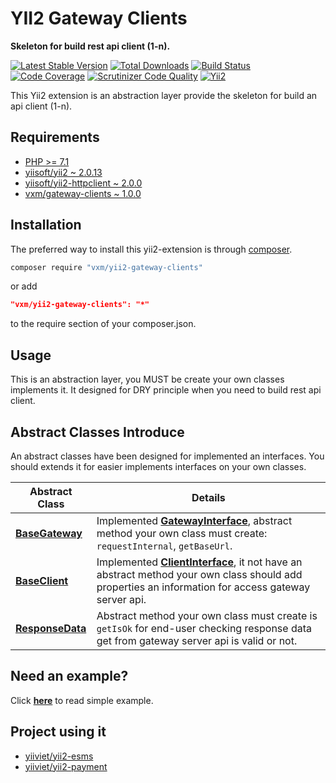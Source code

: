 # YII2 Gateway Clients
**Skeleton for build rest api client (1-n).**

[![Latest Stable Version](https://poser.pugx.org/vxm/yii2-gateway-clients/v/stable)](https://packagist.org/packages/vxm/yii2-gateway-clients)
[![Total Downloads](https://poser.pugx.org/vxm/yii2-gateway-clients/downloads)](https://packagist.org/packages/vxm/yii2-gateway-clients)
[![Build Status](https://travis-ci.org/vuongxuongminh/yii2-gateway-clients.svg?branch=1.0.0)](https://travis-ci.org/vuongxuongminh/yii2-gateway-clients)
[![Code Coverage](https://scrutinizer-ci.com/g/vuongxuongminh/yii2-gateway-clients/badges/coverage.png?b=master)](https://scrutinizer-ci.com/g/vuongxuongminh/yii2-gateway-clients/?branch=master)
[![Scrutinizer Code Quality](https://scrutinizer-ci.com/g/vuongxuongminh/yii2-gateway-clients/badges/quality-score.png?b=master)](https://scrutinizer-ci.com/g/vuongxuongminh/yii2-gateway-clients/?branch=master)
[![Yii2](https://img.shields.io/badge/Powered_by-Yii_Framework-green.svg?style=flat)](http://www.yiiframework.com/)

This Yii2 extension is an abstraction layer provide the skeleton for build  an api client (1-n).

## Requirements

* [PHP >= 7.1](http://php.net)
* [yiisoft/yii2 ~ 2.0.13](https://github.com/yiisoft/yii2)
* [yiisoft/yii2-httpclient ~ 2.0.0](https://github.com/yiisoft/yii2-httpclient)
* [vxm/gateway-clients ~ 1.0.0](https://github.com/vuongxuongminh/gateway-clients)


## Installation

The preferred way to install this yii2-extension is through [composer](http://getcomposer.org/download/).

```sh
composer require "vxm/yii2-gateway-clients"
```

or add

```json
"vxm/yii2-gateway-clients": "*"
```

to the require section of your composer.json.

## Usage

This is an abstraction layer, you MUST be create your own classes implements it. It designed for DRY principle when you need to build rest api client.

## Abstract Classes Introduce

An abstract classes have been designed for implemented an interfaces. You should extends it for easier implements interfaces on your own classes.

|Abstract Class | Details| 
|------|--------|
|[**BaseGateway**](src/BaseGateway.php)|Implemented [**GatewayInterface**](https://github.com/vuongxuongminh/gateway-clients/blob/master/src/GatewayInterface.php), abstract method your own class must create: `requestInternal`, `getBaseUrl`.
|[**BaseClient**](src/BaseClient.php)|Implemented [**ClientInterface**](https://github.com/vuongxuongminh/gateway-clients/blob/master/src/ClientInterface.php), it not have an abstract method your own class should add properties an information for access gateway server api.
|[**ResponseData**](src/ResponseData.php)|Abstract method your own class must create is `getIsOk` for end-user checking response data get from gateway server api is valid or not.

## Need an example? 

Click [**here**](examples/example.php) to read simple example.


## Project using it

* [yiiviet/yii2-esms](https://github.com/yiiviet/yii2-esms)
* [yiiviet/yii2-payment](https://github.com/yiiviet/yii2-payment)
